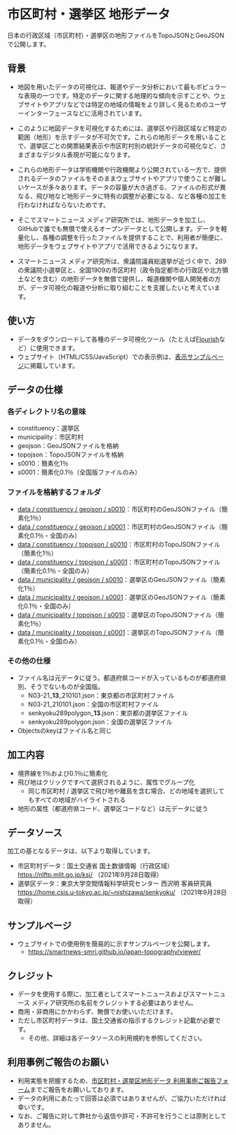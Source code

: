 # 市区町村・選挙区 地形データ
日本の行政区域（市区町村）・選挙区の地形ファイルをTopoJSONとGeoJSONで公開します。


## 背景

- 地図を用いたデータの可視化は、報道やデータ分析において最もポピュラーな表現の一つです。特定のデータに関する地理的な傾向を示すことや、ウェブサイトやアプリなどでは特定の地域の情報をより詳しく見るためのユーザーインターフェースなどに活用されています。

- このように地図データを可視化するためには、選挙区や行政区域など特定の範囲（地形）を示すデータが不可欠です。これらの地形データを用いることで、選挙区ごとの開票結果表示や市区町村別の統計データの可視化など、さまざまなデジタル表現が可能になります。

- これらの地形データは学術機関や行政機関より公開されている一方で、提供されるデータのファイルをそのままウェブサイトやアプリで使うことが難しいケースが多々あります。データの容量が大き過ぎる、ファイルの形式が異なる、飛び地など地形データに特有の調整が必要になる、など各種の加工を行わなければならないためです。

- そこでスマートニュース メディア研究所では、地形データを加工し、GitHubで誰でも無償で使えるオープンデータとして公開します。データを軽量化し、各種の調整を行ったファイルを提供することで、利用者が簡便に、地形データをウェブサイトやアプリで活用できるようになります。

- スマートニュース メディア研究所は、衆議院議員総選挙が近づく中で、289の衆議院小選挙区と、全国1909の市区町村（政令指定都市の行政区や北方領土などを含む）の地形データを無償で提供し、報道機関や個人開発者の方が、データ可視化の報道や分析に取り組むことを支援したいと考えています。



## 使い方

- データをダウンロードして各種のデータ可視化ツール（たとえば[Flourish](https://flourish.studio/)など）に使用できます。
- ウェブサイト（HTML/CSS/JavaScript）での表示例は、[表示サンプルページ](https://smartnews-smri.github.io/japan-topography/viewer/)に掲載しています。



## データの仕様

### 各ディレクトリ名の意味
- constituency：選挙区
- municipality：市区町村
- geojson：GeoJSONファイルを格納
- topojson：TopoJSONファイルを格納
- s0010：簡素化1％
- s0001：簡素化0.1％（全国版ファイルのみ）

### ファイルを格納するフォルダ
- [data / constituency / geojson / s0010](https://github.com/smartnews-smri/japan-topography/tree/main/data/constituency/geojson/s0010)：市区町村のGeoJSONファイル（簡素化1％）
- [data / constituency / geojson / s0001](https://github.com/smartnews-smri/japan-topography/tree/main/data/constituency/geojson/s0001)：市区町村のGeoJSONファイル（簡素化0.1％・全国のみ）
- [data / constituency / topojson / s0010](https://github.com/smartnews-smri/japan-topography/tree/main/data/constituency/topojson/s0010)：市区町村のTopoJSONファイル（簡素化1％）
- [data / constituency / topojson / s0001](https://github.com/smartnews-smri/japan-topography/tree/main/data/constituency/topojson/s0001)：市区町村のTopoJSONファイル（簡素化0.1％・全国のみ）
- [data / municipality / geojson / s0010](https://github.com/smartnews-smri/japan-topography/tree/main/data/municipality/geojson/s0010)：選挙区のGeoJSONファイル（簡素化1％）
- [data / municipality / geojson / s0001](https://github.com/smartnews-smri/japan-topography/tree/main/data/municipality/geojson/s0001)：選挙区のGeoJSONファイル（簡素化0.1％・全国のみ）
- [data / municipality / topojson / s0010](https://github.com/smartnews-smri/japan-topography/tree/main/data/municipality/topojson/s0010)：選挙区のTopoJSONファイル（簡素化1％）
- [data / municipality / topojson / s0001](https://github.com/smartnews-smri/japan-topography/tree/main/data/municipality/topojson/s0001)：選挙区のTopoJSONファイル（簡素化0.1％・全国のみ）

### その他の仕様
- ファイル名は元データに従う。都道府県コードが入っているものが都道府県別、そうでないものが全国版。
  - N03-21_**13**_210101.json：東京都の市区町村ファイル
  - N03-21_210101.json：全国の市区町村ファイル
  - senkyoku289polygon_**13**.json：東京都の選挙区ファイル
  - senkyoku289polygon.json：全国の選挙区ファイル
- Objectsのkeyはファイル名と同じ



## 加工内容

- 境界線を1％および0.1％に簡素化
- 飛び地はクリックですべて選択されるように、属性でグループ化
  - 同じ市区町村 / 選挙区で飛び地や離島を含む場合、どの地域を選択してもすべての地域がハイライトされる
- 地形の属性（都道府県コード、選挙区コードなど）は元データに従う



## データソース

加工の基となるデータは、以下より取得しています。

- 市区町村データ：国土交通省 国土数値情報（行政区域） https://nlftp.mlit.go.jp/ksj/ （2021年9月28日取得）
- 選挙区データ：東京大学空間情報科学研究センター 西沢明 客員研究員 https://home.csis.u-tokyo.ac.jp/~nishizawa/senkyoku/ （2021年9月28日取得）



## サンプルページ

- ウェブサイトでの使用例を簡易的に示すサンプルページを公開します。
  - https://smartnews-smri.github.io/japan-topography/viewer/



## クレジット

- データを使用する際に、加工者としてスマートニュースおよびスマートニュース メディア研究所の名前をクレジットする必要はありません。
- 商用・非商用にかかわらず、無償でお使いいただけます。
- ただし市区町村データは、国土交通省の指示するクレジット記載が必要です。
  - その他、詳細は各データソースの利用規約を参照してください。


## 利用事例ご報告のお願い
- 利用実態を把握するため、[市区町村・選挙区地形データ 利用事例ご報告フォーム](https://github.com/)までご報告をお願いしております。
- データの利用にあたって回答は必須ではありませんが、ご協力いただければ幸いです。
- なお、ご報告に対して弊社から返信や許可・不許可を行うことは原則としてありません。
